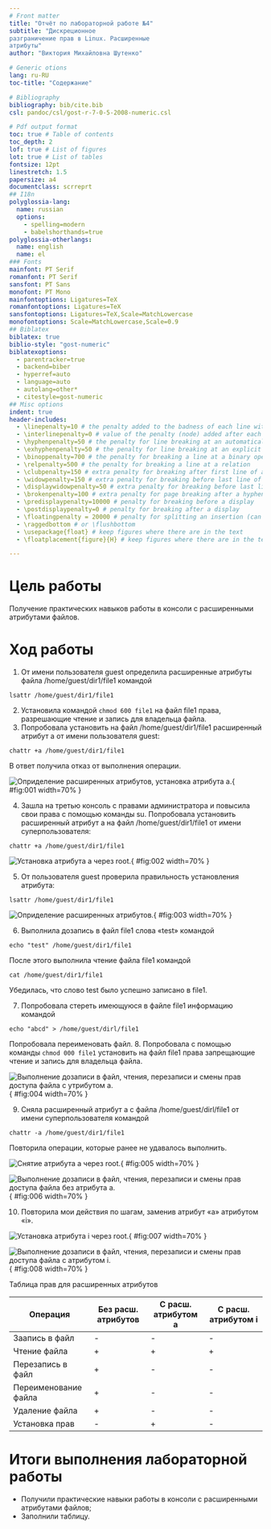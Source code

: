 ```yaml
---
# Front matter
title: "Отчёт по лабораторной работе №4"
subtitle: "Дискреционное
разграничение прав в Linux. Расширенные
атрибуты"
author: "Виктория Михайловна Шутенко"

# Generic otions
lang: ru-RU
toc-title: "Содержание"

# Bibliography
bibliography: bib/cite.bib
csl: pandoc/csl/gost-r-7-0-5-2008-numeric.csl

# Pdf output format
toc: true # Table of contents
toc_depth: 2
lof: true # List of figures
lot: true # List of tables
fontsize: 12pt
linestretch: 1.5
papersize: a4
documentclass: scrreprt
## I18n
polyglossia-lang:
  name: russian
  options:
	- spelling=modern
	- babelshorthands=true
polyglossia-otherlangs:
  name: english
  name: el
### Fonts
mainfont: PT Serif
romanfont: PT Serif
sansfont: PT Sans
monofont: PT Mono
mainfontoptions: Ligatures=TeX
romanfontoptions: Ligatures=TeX
sansfontoptions: Ligatures=TeX,Scale=MatchLowercase
monofontoptions: Scale=MatchLowercase,Scale=0.9
## Biblatex
biblatex: true
biblio-style: "gost-numeric"
biblatexoptions:
  - parentracker=true
  - backend=biber
  - hyperref=auto
  - language=auto
  - autolang=other*
  - citestyle=gost-numeric
## Misc options
indent: true
header-includes:
  - \linepenalty=10 # the penalty added to the badness of each line within a paragraph (no associated penalty node) Increasing the value makes tex try to have fewer lines in the paragraph.
  - \interlinepenalty=0 # value of the penalty (node) added after each line of a paragraph.
  - \hyphenpenalty=50 # the penalty for line breaking at an automatically inserted hyphen
  - \exhyphenpenalty=50 # the penalty for line breaking at an explicit hyphen
  - \binoppenalty=700 # the penalty for breaking a line at a binary operator
  - \relpenalty=500 # the penalty for breaking a line at a relation
  - \clubpenalty=150 # extra penalty for breaking after first line of a paragraph
  - \widowpenalty=150 # extra penalty for breaking before last line of a paragraph
  - \displaywidowpenalty=50 # extra penalty for breaking before last line before a display math
  - \brokenpenalty=100 # extra penalty for page breaking after a hyphenated line
  - \predisplaypenalty=10000 # penalty for breaking before a display
  - \postdisplaypenalty=0 # penalty for breaking after a display
  - \floatingpenalty = 20000 # penalty for splitting an insertion (can only be split footnote in standard LaTeX)
  - \raggedbottom # or \flushbottom
  - \usepackage{float} # keep figures where there are in the text
  - \floatplacement{figure}{H} # keep figures where there are in the text

---
```


# Цель работы

Получение практических навыков работы в консоли с расширенными атрибутами файлов.

# Ход работы 

1. От имени пользователя guest определила расширенные атрибуты файла /home/guest/dir1/file1 командой

```
lsattr /home/guest/dir1/file1
```

2. Установила командой ```chmod 600 file1``` на файл file1 права, разрешающие чтение и запись для владельца файла.
3. Попробовала установить на файл /home/guest/dir1/file1 расширенный атрибут a от имени пользователя guest:

```
chattr +a /home/guest/dir1/file1
```

В ответ получила отказ от выполнения операции.

![Оприделение расширенных атрибутов, установка атрибута а.](images/1.png){ #fig:001 width=70% }

4. Зашла на третью консоль с правами администратора и повысила свои права с помощью команды su. Попробовала установить расширенный атрибут a на файл /home/guest/dir1/file1 от имени суперпользователя:

```
chattr +a /home/guest/dir1/file1
```
![Установка атрибута а через root.](images/2.png){ #fig:002 width=70% }

5. От пользователя guest проверила правильность установления атрибута:

```
lsattr /home/guest/dir1/file1
```

![Оприделение расширенных атрибутов.](images/3.png){ #fig:003 width=70% }

6. Выполнила дозапись в файл file1 слова «test» командой

```
echo "test" /home/guest/dir1/file1
```

После этого выполнила чтение файла file1 командой

```
cat /home/guest/dir1/file1
```


Убедилась, что слово test было успешно записано в file1.

7. Попробовала стереть имеющуюся в файле file1 информацию командой

```
echo "abcd" > /home/guest/dirl/file1
```

Попробовала переименовать файл.
8. Попробовала с помощью команды ```chmod 000 file1``` установить на файл file1 права запрещающие чтение и запись для владельца файла. 

![Выполнение дозаписи в файл, чтения, перезаписи и смены прав доступа файла с утрибутом а.](images/4.png){ #fig:004 width=70% }

9. Сняла расширенный атрибут a с файла /home/guest/dirl/file1 от имени суперпользователя командой

```chattr -a /home/guest/dir1/file1```

Повторила операции, которые ранее не удавалось выполнить. 

![Снятие атрибута а через root.](images/5.png){ #fig:005 width=70% }

![Выполнение дозаписи в файл, чтения, перезаписи и смены прав доступа файла без атрибута а.](images/6.png){ #fig:006 width=70% }

10. Повторила мои действия по шагам, заменив атрибут «a» атрибутом «i».

![Установка атрибута i через root.](images/7.png){ #fig:007 width=70% }

![Выполнение дозаписи в файл, чтения, перезаписи и смены прав доступа файла с атрибутом  i.](images/9.png){ #fig:008 width=70% }

Таблица прав для расширенных атрибутов


|Операция            |Без расш. атрибутов|С расш. атрибутом a|С расш. атрибутом i|
|--------------------|-------------------|-------------------|-------------------|
|Заапись в файл      |         -         |       -           |        -          |
|Чтение файла        |         +         |       +           |        +          |
|Перезапись в файл   |         +         |       -           |        -          |
|Переименование файла|         +         |       -           |        -          |
|Удаление файла      |         +         |       -           |        -          |
|Установка прав      |         -         |       +           |        -          |

# Итоги выполнения лабораторной работы

- Получили практические навыки работы в консоли с расширенными атрибутами файлов;
- Заполнили таблицу.

